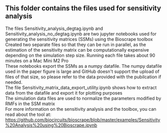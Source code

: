 ## This folder contains the files used for sensitivity analysis 

The files Sensitivity_analysis_degtag.ipynb and Sensitivity_analysis_no_degtag.ipynb are two jupyter notebooks used for generating the sensitivity matrices (SSMs) using the Bioscrape toolbox  <br> 
Created two separate files so that they can be run in parallel, as the estimation of the sensitivity matrix can be computationally expensive depending on the simulation step size. Running each file takes about 90 minutes on a Mac Mini M2 Pro <br>
These notebooks export the SSMs as a numpy datafile. The numpy datafile used in the paper figure is large and GitHub doesn't support the upload of files of that size, so please refer to the data provided with the pubilcation if needed.  <br>
The file Sensitivity_matrix_data_export_utility.ipynb shows how to extract data from the datafile and export it for plotting purposes   <br>
The simulation data files are used to normalize the parameters modified by RMFs in the SSM matrix <br>
For more information on the sensitivity analysis and the toolbox, you can read about the tool at:   <br> https://github.com/biocircuits/bioscrape/blob/master/examples/Sensitivity%20Analysis%20using%20Bioscrape.ipynb
